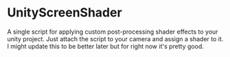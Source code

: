 # UnityScreenShader
A single script for applying custom post-processing shader effects to your unity project. Just attach the script to your camera and assign a shader to it. I might update this to be better later but for right now it's pretty good.
